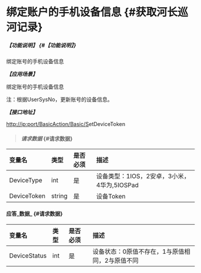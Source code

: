 # 绑定账户的手机设备信息 {#获取河长巡河记录}

##### _【功能说明】_ {#【功能说明】}

绑定账号的手机设备信息

_**【应用场景】**_

绑定账号的手机设备信息

注：根据UserSysNo，更新账号的设备信息。

_**【接口地址】**_

[http://ip:port/BasicAction/](http://ip:port/HMQuery/PatrolRiver/GetPatrolRivers)[Basic](http://ip:port/HMQuery/PatrolRiver/GetPatrolRivers)[/S](http://ip:port/HMQuery/PatrolRiver/GetPatrolRivers)etDeviceToken

> #### _请求数据_ {#请求数据}

| 变量名 | 类型 | 是否必须 | 描述 |
| :--- | :--- | :--- | :--- |
| DeviceType | int | 是 | 设备类型：1IOS，2安卓，3小米，4华为,5IOSPad |
| DeviceToken | string | 是 | 设备Token |

#### 应答_数据_ {#请求数据}

| 变量名 | 类型 | 是否必须 | 描述 |
| :--- | :--- | :--- | :--- |
| DeviceStatus | int | 是 | 设备状态：0原值不存在，1与原值相同，2与原值不同 |



